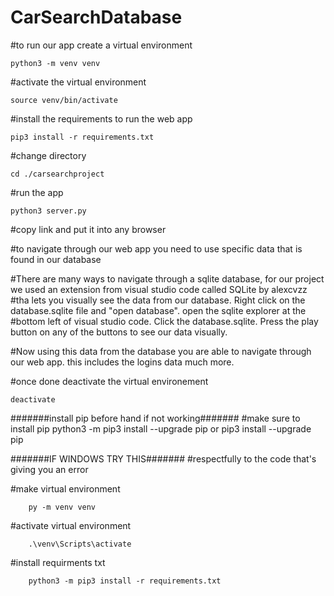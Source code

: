# CarSearchDatabase

#to run our app create a virtual environment

    python3 -m venv venv

#activate the virtual environment

    source venv/bin/activate

#install the requirements to run the web app

    pip3 install -r requirements.txt

#change directory

    cd ./carsearchproject

#run the app
    
    python3 server.py

#copy link and put it into any browser

#to navigate through our web app you need to use specific data that is found in our database

#There are many ways to navigate through a sqlite database, for our project we used an extension from visual studio code called SQLite by alexcvzz
#tha lets you visually see the data from our database. Right click on the database.sqlite file and "open database". open the sqlite explorer at the #bottom left of visual studio code. Click the database.sqlite. Press the play button on any of the buttons to see our data visually.

#Now using this data from the database you are able to navigate through our web app. this includes the logins data much more.

#once done deactivate the virtual environement
    
    deactivate

#######install pip before hand if not working#######
#make sure to install pip
python3 -m pip3 install --upgrade pip or pip3 install --upgrade pip

#######IF WINDOWS TRY THIS#######
#respectfully to the code that's giving you an error

#make virtual environment

        py -m venv venv
        
#activate virtual environment

        .\venv\Scripts\activate
        
#install requirments txt

        python3 -m pip3 install -r requirements.txt
        
